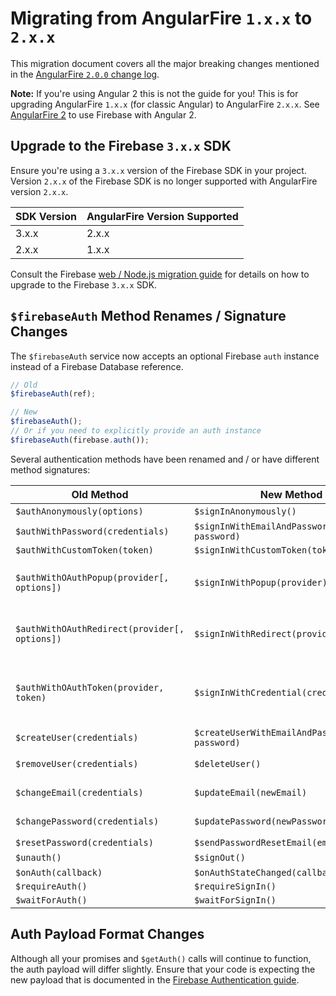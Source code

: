 # Migrating from AngularFire `1.x.x` to `2.x.x`

This migration document covers all the major breaking changes mentioned in the [AngularFire `2.0.0`
change log](https://github.com/firebase/angularfire/releases/tag/v2.0.0).

**Note:** If you're using Angular 2 this is not the guide for you! This is for upgrading AngularFire
`1.x.x` (for classic Angular) to AngularFire `2.x.x`. See [AngularFire 2](https://github.com/angular/angularfire2)
to use Firebase with Angular 2.


## Upgrade to the Firebase `3.x.x` SDK

Ensure you're using a `3.x.x` version of the Firebase SDK in your project. Version `2.x.x` of the
Firebase SDK is no longer supported with AngularFire version `2.x.x`.

| SDK Version | AngularFire Version Supported |
|-------------|-------------------------------|
| 3.x.x | 2.x.x |
| 2.x.x | 1.x.x |

Consult the Firebase [web / Node.js migration guide](https://firebase.google.com/support/guides/firebase-web)
for details on how to upgrade to the Firebase `3.x.x` SDK.


## `$firebaseAuth` Method Renames / Signature Changes

The `$firebaseAuth` service now accepts an optional Firebase `auth` instance instead of a Firebase
Database reference.

```js
// Old
$firebaseAuth(ref);

// New
$firebaseAuth();
// Or if you need to explicitly provide an auth instance
$firebaseAuth(firebase.auth());
```

Several authentication methods have been renamed and / or have different method signatures:

| Old Method | New Method | Notes |
|------------|------------|------------------|
| `$authAnonymously(options)` | `$signInAnonymously()` | No longer takes any arguments |
| `$authWithPassword(credentials)` | `$signInWithEmailAndPassword(email, password)` | |
| `$authWithCustomToken(token)` | `$signInWithCustomToken(token)` | |
| `$authWithOAuthPopup(provider[, options])` | `$signInWithPopup(provider)` | `options` can be provided by passing a configured `firebase.database.AuthProvider` instead of a `provider` string |
| `$authWithOAuthRedirect(provider[, options])` | `$signInWithRedirect(provider)` | `options` can be provided by passing a configured `firebase.database.AuthProvider` instead of a `provider` string |
| `$authWithOAuthToken(provider, token)` | `$signInWithCredential(credential)` | Tokens must now be transformed into provider specific credentials. This is discussed more in the [Firebase Authentication guide](https://firebase.google.com/docs/auth/#key_functions). |
| `$createUser(credentials)` | `$createUserWithEmailAndPassword(email, password)` | |
| `$removeUser(credentials)` | `$deleteUser()` | Deletes the currently signed-in user |
| `$changeEmail(credentials)` | `$updateEmail(newEmail)` | Changes the email of the currently signed-in user |
| `$changePassword(credentials)` | `$updatePassword(newPassword)` | Changes the password of the currently signed-in user |
| `$resetPassword(credentials)` | `$sendPasswordResetEmail(email)` | |
| `$unauth()` | `$signOut()` | Now returns a `Promise` |
| `$onAuth(callback)` | `$onAuthStateChanged(callback)` | |
| `$requireAuth()` | `$requireSignIn()` | |
| `$waitForAuth()` | `$waitForSignIn()` | |

## Auth Payload Format Changes

Although all your promises and `$getAuth()` calls will continue to function, the auth payload will
differ slightly. Ensure that your code is expecting the new payload that is documented in the
[Firebase Authentication guide](https://firebase.google.com/docs/auth/).
